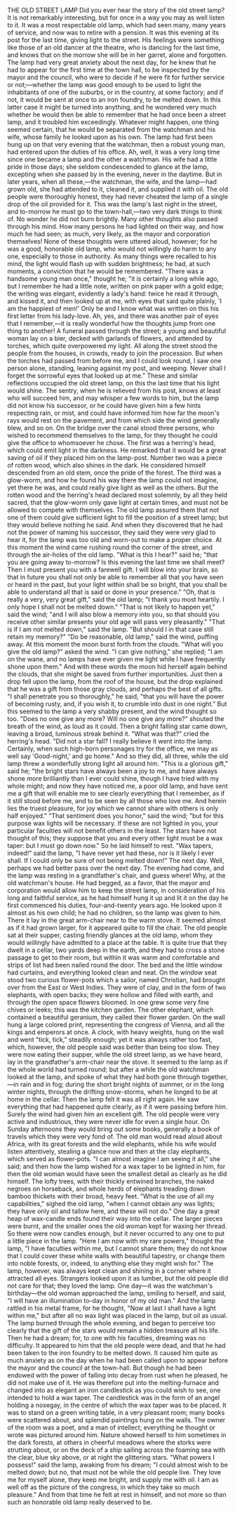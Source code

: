 THE OLD STREET LAMP
Did
you
ever
hear
the
story
of
the
old
street
lamp?
It
is
not
remarkably
interesting,
but
for
once
in
a
way
you
may
as
well
listen
to
it.
It
was
a
most
respectable
old
lamp,
which
had
seen
many,
many
years
of
service,
and
now
was
to
retire
with
a
pension.
It
was
this
evening
at
its
post
for
the
last
time,
giving
light
to
the
street.
His
feelings
were
something
like
those
of
an
old
dancer
at
the
theatre,
who
is
dancing
for
the
last
time,
and
knows
that
on
the
morrow
she
will
be
in
her
garret,
alone
and
forgotten.
The
lamp
had
very
great
anxiety
about
the
next
day,
for
he
knew
that
he
had
to
appear
for
the
first
time
at
the
town
hall,
to
be
inspected
by
the
mayor
and
the
council,
who
were
to
decide
if
he
were
fit
for
further
service
or
not;—whether
the
lamp
was
good
enough
to
be
used
to
light
the
inhabitants
of
one
of
the
suburbs,
or
in
the
country,
at
some
factory;
and
if
not,
it
would
be
sent
at
once
to
an
iron
foundry,
to
be
melted
down.
In
this
latter
case
it
might
be
turned
into
anything,
and
he
wondered
very
much
whether
he
would
then
be
able
to
remember
that
he
had
once
been
a
street
lamp,
and
it
troubled
him
exceedingly.
Whatever
might
happen,
one
thing
seemed
certain,
that
he
would
be
separated
from
the
watchman
and
his
wife,
whose
family
he
looked
upon
as
his
own.
The
lamp
had
first
been
hung
up
on
that
very
evening
that
the
watchman,
then
a
robust
young
man,
had
entered
upon
the
duties
of
his
office.
Ah,
well,
it
was
a
very
long
time
since
one
became
a
lamp
and
the
other
a
watchman.
His
wife
had
a
little
pride
in
those
days;
she
seldom
condescended
to
glance
at
the
lamp,
excepting
when
she
passed
by
in
the
evening,
never
in
the
daytime.
But
in
later
years,
when
all
these,—the
watchman,
the
wife,
and
the
lamp—had
grown
old,
she
had
attended
to
it,
cleaned
it,
and
supplied
it
with
oil.
The
old
people
were
thoroughly
honest,
they
had
never
cheated
the
lamp
of
a
single
drop
of
the
oil
provided
for
it.
This
was
the
lamp's
last
night
in
the
street,
and
to-morrow
he
must
go
to
the
town-hall,—two
very
dark
things
to
think
of.
No
wonder
he
did
not
burn
brightly.
Many
other
thoughts
also
passed
through
his
mind.
How
many
persons
he
had
lighted
on
their
way,
and
how
much
he
had
seen;
as
much,
very
likely,
as
the
mayor
and
corporation
themselves!
None
of
these
thoughts
were
uttered
aloud,
however;
for
he
was
a
good,
honorable
old
lamp,
who
would
not
willingly
do
harm
to
any
one,
especially
to
those
in
authority.
As
many
things
were
recalled
to
his
mind,
the
light
would
flash
up
with
sudden
brightness;
he
had,
at
such
moments,
a
conviction
that
he
would
be
remembered.
"There
was
a
handsome
young
man
once,"
thought
he;
"it
is
certainly
a
long
while
ago,
but
I
remember
he
had
a
little
note,
written
on
pink
paper
with
a
gold
edge;
the
writing
was
elegant,
evidently
a
lady's
hand:
twice
he
read
it
through,
and
kissed
it,
and
then
looked
up
at
me,
with
eyes
that
said
quite
plainly,
'I
am
the
happiest
of
men!'
Only
he
and
I
know
what
was
written
on
this
his
first
letter
from
his
lady-love.
Ah,
yes,
and
there
was
another
pair
of
eyes
that
I
remember,—it
is
really
wonderful
how
the
thoughts
jump
from
one
thing
to
another!
A
funeral
passed
through
the
street;
a
young
and
beautiful
woman
lay
on
a
bier,
decked
with
garlands
of
flowers,
and
attended
by
torches,
which
quite
overpowered
my
light.
All
along
the
street
stood
the
people
from
the
houses,
in
crowds,
ready
to
join
the
procession.
But
when
the
torches
had
passed
from
before
me,
and
I
could
look
round,
I
saw
one
person
alone,
standing,
leaning
against
my
post,
and
weeping.
Never
shall
I
forget
the
sorrowful
eyes
that
looked
up
at
me."
These
and
similar
reflections
occupied
the
old
street
lamp,
on
this
the
last
time
that
his
light
would
shine.
The
sentry,
when
he
is
relieved
from
his
post,
knows
at
least
who
will
succeed
him,
and
may
whisper
a
few
words
to
him,
but
the
lamp
did
not
know
his
successor,
or
he
could
have
given
him
a
few
hints
respecting
rain,
or
mist,
and
could
have
informed
him
how
far
the
moon's
rays
would
rest
on
the
pavement,
and
from
which
side
the
wind
generally
blew,
and
so
on.
On
the
bridge
over
the
canal
stood
three
persons,
who
wished
to
recommend
themselves
to
the
lamp,
for
they
thought
he
could
give
the
office
to
whomsoever
he
chose.
The
first
was
a
herring's
head,
which
could
emit
light
in
the
darkness.
He
remarked
that
it
would
be
a
great
saving
of
oil
if
they
placed
him
on
the
lamp-post.
Number
two
was
a
piece
of
rotten
wood,
which
also
shines
in
the
dark.
He
considered
himself
descended
from
an
old
stem,
once
the
pride
of
the
forest.
The
third
was
a
glow-worm,
and
how
he
found
his
way
there
the
lamp
could
not
imagine,
yet
there
he
was,
and
could
really
give
light
as
well
as
the
others.
But
the
rotten
wood
and
the
herring's
head
declared
most
solemnly,
by
all
they
held
sacred,
that
the
glow-worm
only
gave
light
at
certain
times,
and
must
not
be
allowed
to
compete
with
themselves.
The
old
lamp
assured
them
that
not
one
of
them
could
give
sufficient
light
to
fill
the
position
of
a
street
lamp;
but
they
would
believe
nothing
he
said.
And
when
they
discovered
that
he
had
not
the
power
of
naming
his
successor,
they
said
they
were
very
glad
to
hear
it,
for
the
lamp
was
too
old
and
worn-out
to
make
a
proper
choice.
At
this
moment
the
wind
came
rushing
round
the
corner
of
the
street,
and
through
the
air-holes
of
the
old
lamp.
"What
is
this
I
hear?"
said
he;
"that
you
are
going
away
to-morrow?
Is
this
evening
the
last
time
we
shall
meet?
Then
I
must
present
you
with
a
farewell
gift.
I
will
blow
into
your
brain,
so
that
in
future
you
shall
not
only
be
able
to
remember
all
that
you
have
seen
or
heard
in
the
past,
but
your
light
within
shall
be
so
bright,
that
you
shall
be
able
to
understand
all
that
is
said
or
done
in
your
presence."
"Oh,
that
is
really
a
very,
very
great
gift,"
said
the
old
lamp;
"I
thank
you
most
heartily.
I
only
hope
I
shall
not
be
melted
down."
"That
is
not
likely
to
happen
yet,"
said
the
wind;
"and
I
will
also
blow
a
memory
into
you,
so
that
should
you
receive
other
similar
presents
your
old
age
will
pass
very
pleasantly."
"That
is
if
I
am
not
melted
down,"
said
the
lamp.
"But
should
I
in
that
case
still
retain
my
memory?"
"Do
be
reasonable,
old
lamp,"
said
the
wind,
puffing
away.
At
this
moment
the
moon
burst
forth
from
the
clouds.
"What
will
you
give
the
old
lamp?"
asked
the
wind.
"I
can
give
nothing,"
she
replied;
"I
am
on
the
wane,
and
no
lamps
have
ever
given
me
light
while
I
have
frequently
shone
upon
them."
And
with
these
words
the
moon
hid
herself
again
behind
the
clouds,
that
she
might
be
saved
from
further
importunities.
Just
then
a
drop
fell
upon
the
lamp,
from
the
roof
of
the
house,
but
the
drop
explained
that
he
was
a
gift
from
those
gray
clouds,
and
perhaps
the
best
of
all
gifts.
"I
shall
penetrate
you
so
thoroughly,"
he
said,
"that
you
will
have
the
power
of
becoming
rusty,
and,
if
you
wish
it,
to
crumble
into
dust
in
one
night."
But
this
seemed
to
the
lamp
a
very
shabby
present,
and
the
wind
thought
so
too.
"Does
no
one
give
any
more?
Will
no
one
give
any
more?"
shouted
the
breath
of
the
wind,
as
loud
as
it
could.
Then
a
bright
falling
star
came
down,
leaving
a
broad,
luminous
streak
behind
it.
"What
was
that?"
cried
the
herring's
head.
"Did
not
a
star
fall?
I
really
believe
it
went
into
the
lamp.
Certainly,
when
such
high-born
personages
try
for
the
office,
we
may
as
well
say
'Good-night,'
and
go
home."
And
so
they
did,
all
three,
while
the
old
lamp
threw
a
wonderfully
strong
light
all
around
him.
"This
is
a
glorious
gift,"
said
he;
"the
bright
stars
have
always
been
a
joy
to
me,
and
have
always
shone
more
brilliantly
than
I
ever
could
shine,
though
I
have
tried
with
my
whole
might;
and
now
they
have
noticed
me,
a
poor
old
lamp,
and
have
sent
me
a
gift
that
will
enable
me
to
see
clearly
everything
that
I
remember,
as
if
it
still
stood
before
me,
and
to
be
seen
by
all
those
who
love
me.
And
herein
lies
the
truest
pleasure,
for
joy
which
we
cannot
share
with
others
is
only
half
enjoyed."
"That
sentiment
does
you
honor,"
said
the
wind;
"but
for
this
purpose
wax
lights
will
be
necessary.
If
these
are
not
lighted
in
you,
your
particular
faculties
will
not
benefit
others
in
the
least.
The
stars
have
not
thought
of
this;
they
suppose
that
you
and
every
other
light
must
be
a
wax
taper:
but
I
must
go
down
now."
So
he
laid
himself
to
rest.
"Wax
tapers,
indeed!"
said
the
lamp,
"I
have
never
yet
had
these,
nor
is
it
likely
I
ever
shall.
If
I
could
only
be
sure
of
not
being
melted
down!"
The
next
day.
Well,
perhaps
we
had
better
pass
over
the
next
day.
The
evening
had
come,
and
the
lamp
was
resting
in
a
grandfather's
chair,
and
guess
where!
Why,
at
the
old
watchman's
house.
He
had
begged,
as
a
favor,
that
the
mayor
and
corporation
would
allow
him
to
keep
the
street
lamp,
in
consideration
of
his
long
and
faithful
service,
as
he
had
himself
hung
it
up
and
lit
it
on
the
day
he
first
commenced
his
duties,
four-and-twenty
years
ago.
He
looked
upon
it
almost
as
his
own
child;
he
had
no
children,
so
the
lamp
was
given
to
him.
There
it
lay
in
the
great
arm-chair
near
to
the
warm
stove.
It
seemed
almost
as
if
it
had
grown
larger,
for
it
appeared
quite
to
fill
the
chair.
The
old
people
sat
at
their
supper,
casting
friendly
glances
at
the
old
lamp,
whom
they
would
willingly
have
admitted
to
a
place
at
the
table.
It
is
quite
true
that
they
dwelt
in
a
cellar,
two
yards
deep
in
the
earth,
and
they
had
to
cross
a
stone
passage
to
get
to
their
room,
but
within
it
was
warm
and
comfortable
and
strips
of
list
had
been
nailed
round
the
door.
The
bed
and
the
little
window
had
curtains,
and
everything
looked
clean
and
neat.
On
the
window
seat
stood
two
curious
flower-pots
which
a
sailor,
named
Christian,
had
brought
over
from
the
East
or
West
Indies.
They
were
of
clay,
and
in
the
form
of
two
elephants,
with
open
backs;
they
were
hollow
and
filled
with
earth,
and
through
the
open
space
flowers
bloomed.
In
one
grew
some
very
fine
chives
or
leeks;
this
was
the
kitchen
garden.
The
other
elephant,
which
contained
a
beautiful
geranium,
they
called
their
flower
garden.
On
the
wall
hung
a
large
colored
print,
representing
the
congress
of
Vienna,
and
all
the
kings
and
emperors
at
once.
A
clock,
with
heavy
weights,
hung
on
the
wall
and
went
"tick,
tick,"
steadily
enough;
yet
it
was
always
rather
too
fast,
which,
however,
the
old
people
said
was
better
than
being
too
slow.
They
were
now
eating
their
supper,
while
the
old
street
lamp,
as
we
have
heard,
lay
in
the
grandfather's
arm-chair
near
the
stove.
It
seemed
to
the
lamp
as
if
the
whole
world
had
turned
round;
but
after
a
while
the
old
watchman
looked
at
the
lamp,
and
spoke
of
what
they
had
both
gone
through
together,—in
rain
and
in
fog;
during
the
short
bright
nights
of
summer,
or
in
the
long
winter
nights,
through
the
drifting
snow-storms,
when
he
longed
to
be
at
home
in
the
cellar.
Then
the
lamp
felt
it
was
all
right
again.
He
saw
everything
that
had
happened
quite
clearly,
as
if
it
were
passing
before
him.
Surely
the
wind
had
given
him
an
excellent
gift.
The
old
people
were
very
active
and
industrious,
they
were
never
idle
for
even
a
single
hour.
On
Sunday
afternoons
they
would
bring
out
some
books,
generally
a
book
of
travels
which
they
were
very
fond
of.
The
old
man
would
read
aloud
about
Africa,
with
its
great
forests
and
the
wild
elephants,
while
his
wife
would
listen
attentively,
stealing
a
glance
now
and
then
at
the
clay
elephants,
which
served
as
flower-pots.
"I
can
almost
imagine
I
am
seeing
it
all,"
she
said;
and
then
how
the
lamp
wished
for
a
wax
taper
to
be
lighted
in
him,
for
then
the
old
woman
would
have
seen
the
smallest
detail
as
clearly
as
he
did
himself.
The
lofty
trees,
with
their
thickly
entwined
branches,
the
naked
negroes
on
horseback,
and
whole
herds
of
elephants
treading
down
bamboo
thickets
with
their
broad,
heavy
feet.
"What
is
the
use
of
all
my
capabilities,"
sighed
the
old
lamp,
"when
I
cannot
obtain
any
wax
lights;
they
have
only
oil
and
tallow
here,
and
these
will
not
do."
One
day
a
great
heap
of
wax-candle
ends
found
their
way
into
the
cellar.
The
larger
pieces
were
burnt,
and
the
smaller
ones
the
old
woman
kept
for
waxing
her
thread.
So
there
were
now
candles
enough,
but
it
never
occurred
to
any
one
to
put
a
little
piece
in
the
lamp.
"Here
I
am
now
with
my
rare
powers,"
thought
the
lamp,
"I
have
faculties
within
me,
but
I
cannot
share
them;
they
do
not
know
that
I
could
cover
these
white
walls
with
beautiful
tapestry,
or
change
them
into
noble
forests,
or,
indeed,
to
anything
else
they
might
wish
for."
The
lamp,
however,
was
always
kept
clean
and
shining
in
a
corner
where
it
attracted
all
eyes.
Strangers
looked
upon
it
as
lumber,
but
the
old
people
did
not
care
for
that;
they
loved
the
lamp.
One
day—it
was
the
watchman's
birthday—the
old
woman
approached
the
lamp,
smiling
to
herself,
and
said,
"I
will
have
an
illumination
to-day
in
honor
of
my
old
man."
And
the
lamp
rattled
in
his
metal
frame,
for
he
thought,
"Now
at
last
I
shall
have
a
light
within
me,"
but
after
all
no
wax
light
was
placed
in
the
lamp,
but
oil
as
usual.
The
lamp
burned
through
the
whole
evening,
and
began
to
perceive
too
clearly
that
the
gift
of
the
stars
would
remain
a
hidden
treasure
all
his
life.
Then
he
had
a
dream;
for,
to
one
with
his
faculties,
dreaming
was
no
difficulty.
It
appeared
to
him
that
the
old
people
were
dead,
and
that
he
had
been
taken
to
the
iron
foundry
to
be
melted
down.
It
caused
him
quite
as
much
anxiety
as
on
the
day
when
he
had
been
called
upon
to
appear
before
the
mayor
and
the
council
at
the
town-hall.
But
though
he
had
been
endowed
with
the
power
of
falling
into
decay
from
rust
when
he
pleased,
he
did
not
make
use
of
it.
He
was
therefore
put
into
the
melting-furnace
and
changed
into
as
elegant
an
iron
candlestick
as
you
could
wish
to
see,
one
intended
to
hold
a
wax
taper.
The
candlestick
was
in
the
form
of
an
angel
holding
a
nosegay,
in
the
centre
of
which
the
wax
taper
was
to
be
placed.
It
was
to
stand
on
a
green
writing
table,
in
a
very
pleasant
room;
many
books
were
scattered
about,
and
splendid
paintings
hung
on
the
walls.
The
owner
of
the
room
was
a
poet,
and
a
man
of
intellect;
everything
he
thought
or
wrote
was
pictured
around
him.
Nature
showed
herself
to
him
sometimes
in
the
dark
forests,
at
others
in
cheerful
meadows
where
the
storks
were
strutting
about,
or
on
the
deck
of
a
ship
sailing
across
the
foaming
sea
with
the
clear,
blue
sky
above,
or
at
night
the
glittering
stars.
"What
powers
I
possess!"
said
the
lamp,
awaking
from
his
dream;
"I
could
almost
wish
to
be
melted
down;
but
no,
that
must
not
be
while
the
old
people
live.
They
love
me
for
myself
alone,
they
keep
me
bright,
and
supply
me
with
oil.
I
am
as
well
off
as
the
picture
of
the
congress,
in
which
they
take
so
much
pleasure."
And
from
that
time
he
felt
at
rest
in
himself,
and
not
more
so
than
such
an
honorable
old
lamp
really
deserved
to
be.
